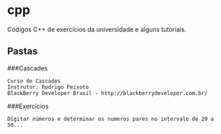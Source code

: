 cpp
===

Códigos C++ de exercícios da universidade e alguns tutoriais.

Pastas
------

###Cascades

    Curso de Cascades
    Instrutor: Rodrigo Peixoto
    BlackBerry Developer Brasil - http://blackberrydeveloper.com.br/

###Exercícios

    Digitar números e determinar os numeros pares no intervalo de 20 a 50...
